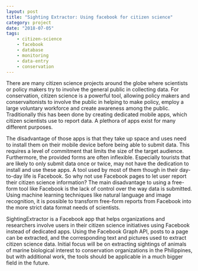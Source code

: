 ```yaml
---
layout: post
title: "Sighting Extractor: Using facebook for citizen science"
category: project
date: "2018-07-05"
tags: 
    - citizen-science
    - facebook
    - database
    - monitoring
    - data-entry
    - conservation
---
```


There are many citizen science projects around the globe where scientists or policy makers try to involve the general public in collecting data. For conservation, citizen science is a powerful tool, allowing policy makers and conservaitonists to involve the public in helping to make policy, employ a large voluntary workforce and create awareness among the public. Traditionally this has been done by creating dedicated mobile apps, which citizen scientists use to report data. A plethora of apps exist for many different purposes. 

The disadvantage of those apps is that they take up space and uses need to install them on their mobile device before being able to submit data. This requires a level of commitment that limits the size of the target audience. Furthermore, the provided forms are often inflexible. Especially tourists that are likely to only submit data once or twice, may not have the dedication to install and use these apps. A tool used by most of them though in their day-to-day life is Facebook. So why not use Facebook pages to let user report their citizen science information? The main disadvantage to using a free-form tool like Facebook is the lack of control over the way data is submitted. Using machine learning techniques like natural language and image recognition, it is possible to transform free-form reports from Facebook into the more strict data format needs of scientists.

SightingExtractor is a Facebook app that helps organizations and researchers involve users in their citizen science initiatives using Facebook instead of dedicated apps. Using the Facebook Graph API, posts to a page can be extracted, and the corresponding text and pictures used to extract citizen science data. Initial focus will be on extracting sightings of animals of marine biological interest to conservation organizations in the Philippines, but with additional work, the tools should be applicable in a much bigger field in the future.

